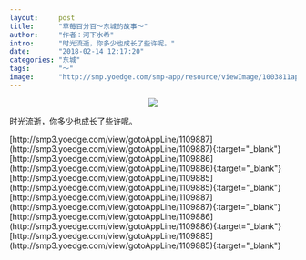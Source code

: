 ```yaml
---
layout:     post
title:      "草莓百分百～东城的故事～"
author:     "作者：河下水希"
intro:      "时光流逝，你多少也成长了些许呢。"
date:       "2018-02-14 12:17:20"
categories: "东城"
tags:       "～"
image:      "http://smp.yoedge.com/smp-app/resource/viewImage/1003811appline.png"
---
```

<div style="text-align: center">
<p><img src="http://smp.yoedge.com/smp-app/resource/viewImage/1003811appline.png"/></p>
</div>
<p class="post-meta">
<span>时光流逝，你多少也成长了些许呢。</span>
</p>
[http://smp3.yoedge.com/view/gotoAppLine/1109887](http://smp3.yoedge.com/view/gotoAppLine/1109887){:target="_blank"}
[http://smp3.yoedge.com/view/gotoAppLine/1109886](http://smp3.yoedge.com/view/gotoAppLine/1109886){:target="_blank"}
[http://smp3.yoedge.com/view/gotoAppLine/1109885](http://smp3.yoedge.com/view/gotoAppLine/1109885){:target="_blank"}
[http://smp3.yoedge.com/view/gotoAppLine/1109887](http://smp3.yoedge.com/view/gotoAppLine/1109887){:target="_blank"}
[http://smp3.yoedge.com/view/gotoAppLine/1109886](http://smp3.yoedge.com/view/gotoAppLine/1109886){:target="_blank"}
[http://smp3.yoedge.com/view/gotoAppLine/1109885](http://smp3.yoedge.com/view/gotoAppLine/1109885){:target="_blank"}


